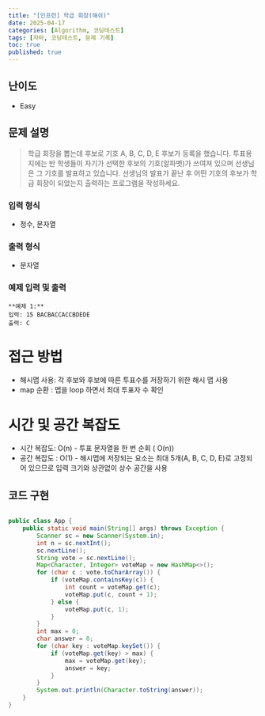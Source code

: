 ```yaml
---
title: "[인프런] 학급 회장(해쉬)"
date: 2025-04-17
categories: [Algorithm, 코딩테스트]
tags: [자바, 코딩테스트, 문제 기록]
toc: true
published: true
---
```


## 난이도 
- Easy

## 문제 설명
> 학급 회장을 뽑는데 후보로 기호 A, B, C, D, E 후보가 등록을 했습니다.
> 투표용지에는 반 학생들이 자기가 선택한 후보의 기호(알파벳)가 쓰여져 있으며 선생님은 그 기호를 발표하고 있습니다.
> 선생님의 발표가 끝난 후 어떤 기호의 후보가 학급 회장이 되었는지 출력하는 프로그램을 작성하세요.

### 입력 형식
- 정수, 문자열

### 출력 형식
- 문자열

### 예제 입력 및 출력
```plaintext
**예제 1:**
입력: 15 BACBACCACCBDEDE
출력: C
```


# 접근 방법
- 해시맵 사용: 각 후보와 후보에 따른 투표수를 저장하기 위한 해시 맵 사용
- map 순환 : 맵을 loop 하면서 최대 투표자 수 확인
# 시간 및 공간 복잡도
- 시간 복잡도: O(n) -  투표 문자열을 한 번 순회 ( O(n))
- 공간 복잡도 : O(1) - 해시맵에 저장되는 요소는 최대 5개(A, B, C, D, E)로 고정되어 있으므로 입력 크기와 상관없이 상수 공간을 사용

## 코드 구현
```java

public class App {
    public static void main(String[] args) throws Exception {
        Scanner sc = new Scanner(System.in);
        int n = sc.nextInt();
        sc.nextLine();
        String vote = sc.nextLine();
        Map<Character, Integer> voteMap = new HashMap<>();
        for (char c : vote.toCharArray()) {
            if (voteMap.containsKey(c)) {
                int count = voteMap.get(c);
                voteMap.put(c, count + 1);
            } else {
                voteMap.put(c, 1);
            }
        }
        int max = 0;
        char answer = 0;
        for (char key : voteMap.keySet()) {
            if (voteMap.get(key) > max) {
                max = voteMap.get(key);
                answer = key;
            }
        }
        System.out.println(Character.toString(answer));
    }
}

```